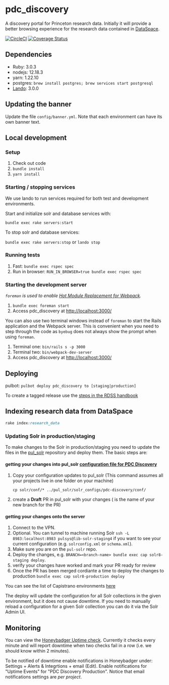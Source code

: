 # pdc_discovery

A discovery portal for Princeton research data. Initially it will provide a better browsing experience for the research data contained in [DataSpace](https://dataspace.princeton.edu).

[![CircleCI](https://circleci.com/gh/pulibrary/pdc_discovery.svg?style=svg)](https://circleci.com/gh/pulibrary/pdc_discovery)
[![Coverage Status](https://coveralls.io/repos/github/pulibrary/pdc_discovery/badge.svg?branch=main)](https://coveralls.io/github/pulibrary/pdc_discovery?branch=main)


## Dependencies
* Ruby: 3.0.3
* nodejs: 12.18.3
* yarn: 1.22.10
* postgres: `brew install postgres; brew services start postgresql`
* [Lando](https://github.com/lando/lando/releases): 3.0.0

## Updating the banner

Update the file `config/banner.yml`. Note that each environment can have its own banner text.

## Local development

### Setup
1. Check out code
2. `bundle install`
3. `yarn install`

### Starting / stopping services
We use lando to run services required for both test and development environments.

Start and initialize solr and database services with:

`bundle exec rake servers:start`

To stop solr and database services:

`bundle exec rake servers:stop` or `lando stop`

### Running tests
1. Fast: `bundle exec rspec spec`
2. Run in browser: `RUN_IN_BROWSER=true bundle exec rspec spec`

### Starting the development server
*`foreman` is used to enable [Hot Module Replacement for Webpack](https://webpack.js.org/concepts/hot-module-replacement/).*

1. `bundle exec foreman start`
2. Access pdc_discovery at [http://localhost:3000/](http://localhost:3000/)

You can also use two terminal windows instead of `foreman` to start the Rails application and the Webpack server.
This is convenient when you need to step through the code as `byebug` does not always show the prompt when using `foreman`.

1. Terminal one: `bin/rails s -p 3000`
2. Terminal two: `bin/webpack-dev-server`
3. Access pdc_discovery at [http://localhost:3000/](http://localhost:3000/)

## Deploying
pulbot: `pulbot deploy pdc_discovery to [staging|production]`

To create a tagged release use the [steps in the RDSS handbook](https://github.com/pulibrary/rdss-handbook/blob/main/release_process.md)

## Indexing research data from DataSpace

```ruby
rake index:research_data
```

### Updating Solr in production/staging
To make changes to the Solr in production/staging you need to update the files in the [pul_solr](https://github.com/pulibrary/pul_solr) repository and deploy them. The basic steps are:

#### getting your changes into pul_solr [configuration file for PDC Discovery](https://github.com/pulibrary/pul_solr/tree/main/solr_configs/pdc-discovery)
1. Copy your configuration updates to pul_solr (This command assumes all your projects live in one folder on your machine)
   ```
   cp solr/conf/* ../pul_solr/solr_configs/pdc-discovery/conf/
   ```
1. create a **Draft** PR in pul_solr with your changes (<branch-name> is the name of your new branch for the PR)


#### getting your changes onto the server
1. Connect to the VPN.
1. Optional. You can tunnel to machine running Solr `ssh -L 8983:localhost:8983 pulsys@lib-solr-staging4` if you want to see your current configuration (e.g. `solrconfig.xml` or `schema.xml`).
1. Make sure you are on the `pul-solr` repo.
1. Deploy the changes, e.g. `BRANCH=<branch-name> bundle exec cap solr8-staging deploy`.
1. verify your changes have worked and mark your PR ready for review
1. Once the PR has been merged cordiante a time to deploy the changes to production `bundle exec cap solr8-production deploy`
  

You can see the list of Capistrano environments [here](https://github.com/pulibrary/pul_solr/tree/main/config/deploy)

The deploy will update the configuration for all Solr collections in the given environment, but it does not cause downtime. If you need to manually reload a configuration for a given Solr collection you can do it via the Solr Admin UI.

## Monitoring
You can view the [Honeybadger Uptime check](https://app.honeybadger.io/projects/95072/sites/d932489f-8a8c-4058-964b-df268f589f5a). Currently it checks every minute and will report downtime when two checks fail in a row (i.e. we should know within 2 minutes).

To be notified of downtime enable notifications in Honeybadger under: Settings + Alerts & Integrtions + email (Edit). Enable notifications for "Uptime Events" for "PDC Discovery Production". Notice that email notifications settings are *per project*.
